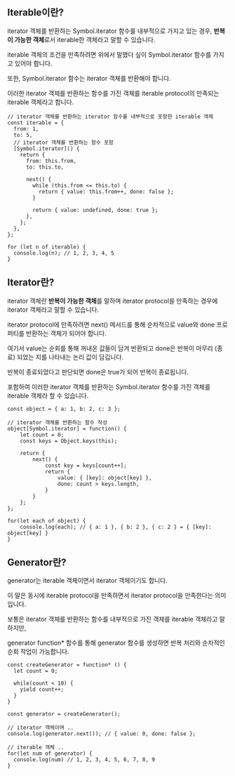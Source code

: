 ## Iterable이란?

iterator 객체를 반환하는 Symbol.iterator 함수를 내부적으로 가지고 있는 경우, **반복이 가능한 객체**로서 iterable한 객체라고 말할 수 있습니다.

iterable 객체의 조건을 만족하려면 위에서 말했다 싶이 Symbol.iterator 함수를 가지고 있어야 합니다.

또한, Symbol.iterator 함수는 iterator 객체를 반환해야 합니다.

이러한 iterator 객체를 반환하는 함수를 가진 객체를 iterable protocol의 만족되는 iterable 객체라고 합니다.

```
// iterator 객체를 반환하는 iterator 함수를 내부적으로 포함한 iterable 객체
const iterable = {
  from: 1,
  to: 5,
  // iterator 객체를 반환하는 함수 포함
  [Symbol.iterator]() {
    return {
      from: this.from,
      to: this.to,

      next() {
        while (this.from <= this.to) {
          return { value: this.from++, done: false };
        }

        return { value: undefined, done: true };
      },
    };
  },
};

for (let n of iterable) {
  console.log(n); // 1, 2, 3, 4, 5
}
```

## Iterator란?

iterator 객체란 **반복이 가능한 객체**를 말하며 iterator protocol을 만족하는 경우에 iterator 객체라고 말할 수 있습니다.

iterator protocol에 만족하려면 next() 메서드를 통해 순차적으로 value와 done 프로퍼티를 반환하는 객체가 되어야 합니다.

여기서 value는 순회를 통해 꺼내온 값들이 담겨 반환되고 done은 반복이 마무리 (종료) 되었는 지를 나타내는 논리 값이 담깁니다.

반복이 종료되었다고 판단되면 done은 true가 되어 반복이 종료됩니다.

포함하여 이러한 iterator 객체를 반환하는 Symbol.iterator 함수를 가진 객체를 iterable 객체라 할 수 있습니다.

```
const object = { a: 1, b: 2, c: 3 };

// iterator 객체를 반환하는 함수 작성
object[Symbol.iterator] = function() {
    let count = 0;
    const keys = Object.keys(this);

    return {
        next() {
            const key = keys[count++];
            return {
                value: { [key]: object[key] },
                done: count > keys.length,
            }
        }
    };
};

for(let each of object) {
    console.log(each); // { a: 1 }, { b: 2 }, { c: 2 } = { [key]: object[key] }
}
```

## Generator란?

generator는 iterable 객체이면서 iterator 객체이기도 합니다.

이 말은 동시에 iterable protocol을 만족하면서 iterator protocol을 만족한다는 의미입니다.

보통은 iterator 객체를 반환하는 함수를 내부적으로 가진 객체를 iterable 객체라고 말하지만,

generator function\* 함수를 통해 generator 함수를 생성하면 반복 처리와 순차적인 순회 작업이 가능합니다.

```
const createGenerator = function* () {
  let count = 0;

  while(count < 10) {
    yield count++;
  }
}

const generator = createGenerator();

// iterator 객체이며 ..
console.log(generator.next()); // { value: 0, done: false };

// iterable 객체 ..
for(let num of generator) {
  console.log(num) // 1, 2, 3, 4, 5, 6, 7, 8, 9
}
```
